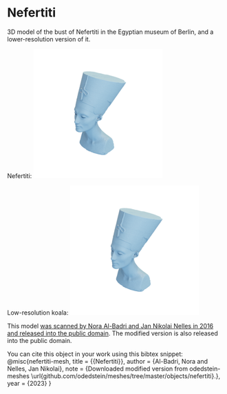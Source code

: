 # Nefertiti

3D model of the bust of Nefertiti in the Egyptian museum of Berlin, and a lower-resolution version of it.

Nefertiti:
![nefertiti](nefertiti.png)

Low-resolution koala:
![nefertiti-lowres](nefertiti-lowres.png)

This model [was scanned by Nora Al-Badri and Jan Nikolai Nelles in 2016 and released into the public domain](https://hyperallergic.com/274635/artists-covertly-scan-bust-of-nefertiti-and-release-the-data-for-free-online/).
The modified version is also released into the public domain.

You can cite this object in your work using this bibtex snippet:
    @misc{nefertiti-mesh,
      title = {{Nefertiti}},
      author = {Al-Badri, Nora and Nelles, Jan Nikolai},
      note = {Downloaded modified version from odedstein-meshes \url{github.com/odedstein/meshes/tree/master/objects/nefertiti}.},
      year = {2023}
    }
